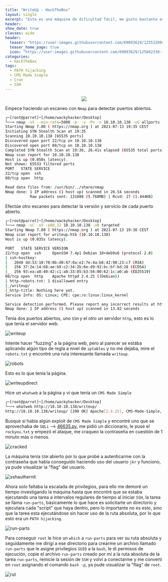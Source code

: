 ```yaml
---
title: "WriteUp - HackTheBox"
layout: single
excerpt: "Esta es una máquina de dificultad fácil, me gusto bastante esta máquina, la intrusión fue divertida, me aproveché de una versión vulnerable de `CMS Made Simple`, el `exploit` del cual hice uso explotaba una vulnerabilidad `SQL`, una vez accedí a la máquina pasaron unos cuantos problemas a la hora de escalar, hasta que vi que estaba ejecutándose una tarea sin su ruta absoluta al iniciar `SSH`, por lo que me aproveche de un PATH hijacking."
header:
show_date: true
classes: wide
header:
  teaser: "https://user-images.githubusercontent.com/69093629/125532894-b6d0c83a-e9c0-49ac-ba98-b23179ec1a24.png"
  teaser_home_page: true
  icon: "https://user-images.githubusercontent.com/69093629/125662338-fd8b3b19-3a48-4fb0-b07c-86c047265082.png"
categories:
  - HackTheBox
tags:
  - PATH hijacking
  - CMS Made Simple
  - Cron
  - SSH
---
```


<p align="center">
<img src="https://user-images.githubusercontent.com/69093629/125532894-b6d0c83a-e9c0-49ac-ba98-b23179ec1a24.png">
</p>

Empece haciendo un escaneo con `Nmap` para detectar puertos abiertos.

```bash
┌─[root@parrot]─[/home/wackyhacker/Desktop]
└──╼ nmap -sS --min-rate=5000 -p- -v -Pn -n 10.10.10.138 -oG allports
Starting Nmap 7.80 ( https://nmap.org ) at 2021-07-13 19:35 CEST
Initiating SYN Stealth Scan at 19:35
Scanning 10.10.10.138 [65535 ports]
Discovered open port 22/tcp on 10.10.10.138
Discovered open port 80/tcp on 10.10.10.138
Completed SYN Stealth Scan at 19:36, 26.41s elapsed (65535 total ports)
Nmap scan report for 10.10.10.138
Host is up (0.050s latency).
Not shown: 65533 filtered ports
PORT   STATE SERVICE
22/tcp open  ssh
80/tcp open  http

Read data files from: /usr/bin/../share/nmap
Nmap done: 1 IP address (1 host up) scanned in 26.54 seconds
           Raw packets sent: 131088 (5.768MB) | Rcvd: 27 (1.444KB)
```

Efectúe otro escaneo para detectar la versión y servicio de cada puerto abierto.

```bash
┌─[root@parrot]─[/home/wackyhacker/Desktop]
└──╼ nmap -sC -sV -p80,22 10.10.10.138 -oN targeted               
Starting Nmap 7.80 ( https://nmap.org ) at 2021-07-13 19:38 CEST
Nmap scan report for writeup.htb (10.10.10.138)
Host is up (0.035s latency).

PORT   STATE SERVICE VERSION
22/tcp open  ssh     OpenSSH 7.4p1 Debian 10+deb9u6 (protocol 2.0)
| ssh-hostkey: 
|   2048 dd:53:10:70:0b:d0:47:0a:e2:7e:4a:b6:42:98:23:c7 (RSA)
|   256 37:2e:14:68:ae:b9:c2:34:2b:6e:d9:92:bc:bf:bd:28 (ECDSA)
|_  256 93:ea:a8:40:42:c1:a8:33:85:b3:56:00:62:1c:a0:ab (ED25519)
80/tcp open  http    Apache httpd 2.4.25 ((Debian))
| http-robots.txt: 1 disallowed entry 
|_/writeup/
|_http-title: Nothing here yet.
Service Info: OS: Linux; CPE: cpe:/o:linux:linux_kernel

Service detection performed. Please report any incorrect results at https://nmap.org/submit/ .
Nmap done: 1 IP address (1 host up) scanned in 13.82 seconds
```

Tenía dos puertos abiertos, uno `SSH` y el otro un servidor `http`, esto es lo que tenía el servidor web.

![writeup](https://user-images.githubusercontent.com/69093629/125533140-f63d8e98-46fe-4528-bad9-90a57dd658c1.png)

Intente hacer "fuzzing" a la página web, pero al parecer se estába aplicando algún tipo de regla a nivel de `iptables` y no me dejaba, mire el `robots.txt` y encontré una ruta interesante llamada `writeup`.

![robots](https://user-images.githubusercontent.com/69093629/125533316-4d269329-3a31-404e-bb11-bc41d20eec05.png)

Esto es lo que tenía la página.

![writeupdirect](https://user-images.githubusercontent.com/69093629/125533359-27b6a29c-ed93-4ca4-a535-30928a714677.png)

Hice un `whatweb` a la página y vi que tenía un `CMS Made Simple`

```bash
┌─[root@parrot]─[/home/wackyhacker/Desktop]
└──╼ whatweb http://10.10.10.138/writeup/                                                                                                        
http://10.10.10.138/writeup/ [200 OK] Apache[2.4.25], CMS-Made-Simple, Cookies[CMSSESSID9d372ef93962], Country[RESERVED][ZZ], HTML5, HTTPServer[Debian Linux][Apache/2.4.25 (Debian)], IP[10.10.10.138], MetaGenerator[CMS Made Simple - Copyright (C) 2004-2019. All rights reserved.], Title[Home - writeup]
```

Busque si había algún exploit de `CMS Made Simple` y encontré uno que se aprovechaba de `SQLi` --> [46635.py](https://www.exploit-db.com/raw/46635), me pidió un diccionario, le puse el `rockyou.txt` y empezó el ataque, me craqueo la contraseña en cuestión de 1 minuto más o menos.

![cracked](https://user-images.githubusercontent.com/69093629/125533829-f855d278-eb09-4d3e-98bc-25423d5d7bf6.png)

La máquina tenía `SSH` abierto por lo que probé a autenticarme con la contraseña que había conseguido haciendo uso del usuario `jkr` y funciono, ya pude visualizar la "flag" del usuario.

![sshauthernit](https://user-images.githubusercontent.com/69093629/125534097-ebb44ca6-043a-4940-87e9-17d35dd9f64c.png)

Ahora solo faltaba la escalada de privilegios, para ello me demoré un tiempo investigando la máquina hasta que encontré que se estaba ejecutando una tarea a intervalos regulares de tiempo al iniciar `SSH`, la tarea se llama `run-parts`, básicamente lo que hace es solicitarte un directorio y ejecutara cada "script" que haya dentro, pero lo importante no es esto, sino que la tarea esta ejecutándose sin hacer uso de la ruta absoluta, por lo que esto era un `PATH hijacking`.

![run-parts](https://user-images.githubusercontent.com/69093629/125534498-d9360e31-b8e4-4f17-b76b-9b22d85c54dd.png)

Para conseguir `root` le hice un `which` a `run-parts` para ver su ruta absoluta y seguidamente me dirigí a ese directorio para crearme un archivo llamado `run-parts` que le asigne privilegios `SUID` a la `bash`, le di permisos de ejecución, copie el archivo `run-parts` creado por mí a la ruta absoluta de la tarea `run-parts`, reinicie la sesión de `SSH` y volví a conectarme y me converti en `root` asignando el comando `bash -p`, ya pude visualizar la "flag" de `root`.

![rut](https://user-images.githubusercontent.com/69093629/125535321-4d01621f-1e2f-43cc-a76b-d5b36673f0d8.jpg)



